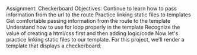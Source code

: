Assignment: Checkerboard
Objectives:
Continue to learn how to pass information from the url to the route
Practice linking static files to templates
Get comfortable passing information from the route to the template
Understand how to use for loop properly in the template
Recognize the value of creating a html/css first and then adding logic/code
Now let's practice linking static files to our template. For this project, we'll render a template that displays a checkerboard: